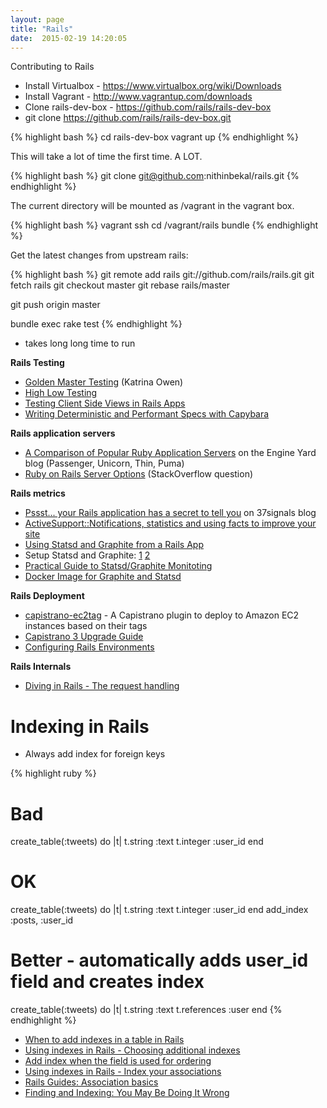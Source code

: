 ```yaml
---
layout: page
title: "Rails"
date:  2015-02-19 14:20:05
---
```


Contributing to Rails

- Install Virtualbox - https://www.virtualbox.org/wiki/Downloads
- Install Vagrant - http://www.vagrantup.com/downloads
- Clone rails-dev-box - https://github.com/rails/rails-dev-box
- git clone https://github.com/rails/rails-dev-box.git

{% highlight bash %}
cd rails-dev-box
vagrant up
{% endhighlight %}

This will take a lot of time the first time. A LOT.

{% highlight bash %}
git clone git@github.com:nithinbekal/rails.git
{% endhighlight %}

The current directory will be mounted as /vagrant in the vagrant box.

{% highlight bash %}
vagrant ssh
cd /vagrant/rails
bundle
{% endhighlight %}

Get the latest changes from upstream rails:

{% highlight bash %}
git remote add rails git://github.com/rails/rails.git
git fetch rails
git checkout master
git rebase rails/master

git push origin master

bundle exec rake test
{% endhighlight %}

- takes long long time to run

**Rails Testing**

* [Golden Master Testing](http://www.sitepoint.com/golden-master-testing-refactor-complicated-views/) (Katrina Owen)
* [High Low Testing](http://mikepackdev.com/blog_posts/39-high-low-testing)
* [Testing Client Side Views in Rails Apps](http://blog.arkency.com/2013/09/testing-client-side-views-in-rails-apps/)
* [Writing Deterministic and Performant Specs with Capybara](http://blog.carbonfive.com/2013/07/26/writing-deterministic-performant-specs-with-capybara/)

**Rails application servers**

* [A Comparison of Popular Ruby Application Servers](https://blog.engineyard.com/2014/ruby-app-server-arena-pt1)
  on the Engine Yard blog (Passenger, Unicorn, Thin, Puma)
* [Ruby on Rails Server Options](http://stackoverflow.com/questions/4113299/ruby-on-rails-server-options/4113570#4113570)
  (StackOverflow question)

**Rails metrics**

* [Pssst... your Rails application has a secret to tell you](http://signalvnoise.com/posts/3091-pssst-your-rails-application-has-a-secret-to-tell-you) on 37signals blog
* [ActiveSupport::Notifications, statistics and using facts to improve your site](http://www.reinteractive.net/posts/141-activesupport-notifications-statistics-and-using-facts-to-improve-your-site)
* [Using Statsd and Graphite from a Rails App](http://www.spacevatican.org/2012/9/18/using-statsd-and-graphite-from-a-rails-app/)
* Setup Statsd and Graphite: [1](http://www.kinvey.com/blog/89/how-to-set-up-metric-collection-using-graphite-and-statsd-on-ubuntu-1204-lts) [2](http://the.randomengineer.com/2014/05/04/monitor-application-events-in-real-time/)
* [Practical Guide to Statsd/Graphite Monitoting](http://matt.aimonetti.net/posts/2013/06/26/practical-guide-to-graphite-monitoring/)
* [Docker Image for Graphite and Statsd](https://github.com/hopsoft/docker-graphite-statsd)

**Rails Deployment**

* [capistrano-ec2tag](https://github.com/douglasjarquin/capistrano-ec2tag) - A Capistrano plugin to deploy to Amazon EC2 instances based on their tags
* [Capistrano 3 Upgrade Guide](https://semaphoreapp.com/blog/2013/11/26/capistrano-3-upgrade-guide.html)
* [Configuring Rails Environments](http://eng.joingrouper.com/blog/2014/09/02/configuring-rails-environments/)

**Rails Internals**

* [Diving in Rails - The request handling](http://blog.siami.fr/diving-in-rails-the-request-handling)

# Indexing in Rails

* Always add index for foreign keys

{% highlight ruby %}
# Bad
create_table(:tweets) do |t|
  t.string  :text
  t.integer :user_id
end

# OK
create_table(:tweets) do |t|
  t.string  :text
  t.integer :user_id
end
add_index :posts, :user_id

# Better - automatically adds user_id field and creates index
create_table(:tweets) do |t|
  t.string     :text
  t.references :user
end
{% endhighlight %}

* [When to add indexes in a table in Rails](http://stackoverflow.com/questions/3658859/when-to-add-what-indexes-in-a-table-in-rails)
* [Using indexes in Rails - Choosing additional indexes](https://tomafro.net/2009/08/using-indexes-in-rails-choosing-additional-indexes)
* [Add index when the field is used for ordering](http://stackoverflow.com/questions/4445507/rails-created-at-when-user-for-ordering-should-you-add-an-index-to-the-table)
* [Using indexes in Rails - Index your associations](https://tomafro.net/2009/08/using-indexes-in-rails-index-your-associations)
* [Rails Guides: Association basics](http://edgeguides.rubyonrails.org/association_basics.html)
* [Finding and Indexing: You May Be Doing It Wrong](https://railsmachine.com/articles/2012/05/22/finding-and-indexing-you-may-be-doing-it-wrong/)

